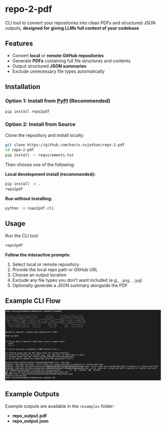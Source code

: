 # repo-2-pdf

CLI tool to convert your repositories into clean PDFs and structured JSON outputs, **designed for giving LLMs full context of your codebase**

## Features

- Convert **local** or **remote GitHub repositories**
- Generate **PDFs** containing full file structures and contents
- Output structured **JSON summaries**
- Exclude unnecessary file types automatically

## Installation

### Option 1: Install from [PyPI](https://pypi.org/project/repo2pdf/) (Recommended)

```bash
pip install repo2pdf
```

### Option 2: Install from Source

Clone the repository and install locally:

```bash
git clone https://github.com/haris-sujethan/repo-2-pdf
cd repo-2-pdf
pip install -r requirements.txt
```

Then choose one of the following:

**Local development install (recommended):**

```bash
pip install -e .
repo2pdf
```

**Run without installing:**

```bash
python -m repo2pdf.cli
```

## Usage

Run the CLI tool:

```bash
repo2pdf
```

**Follow the interactive prompts:**

1. Select local or remote repository
2. Provide the local repo path or GitHub URL
3. Choose an output location
4. Exclude any file types you don't want included (e.g., `.png`, `.jpg`)
5. Optionally generate a JSON summary alongside the PDF

## Example CLI Flow

<img src="https://raw.githubusercontent.com/haris-sujethan/repo-2-pdf/main/repo2pdf/docs/images/example-CLI.png" alt="Example CLI Interface" width="850"/>

## Example Outputs

Example outputs are available in the `/examples` folder:

- **repo_output.pdf**
- **repo_output.json** 
